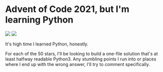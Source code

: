 # Advent of Code 2021, but I'm learning Python

![](https://img.shields.io/badge/day%20📅-11-blue)
![](https://img.shields.io/badge/stars%20⭐-22-yellow)

It's high time I learned Python, honestly.

For each of the 50 stars, I'll be looking to build a one-file solution that's
at least halfway readable Python3. Any stumbling points I run into or places
where I end up with the wrong answer, I'll try to comment specifically.
